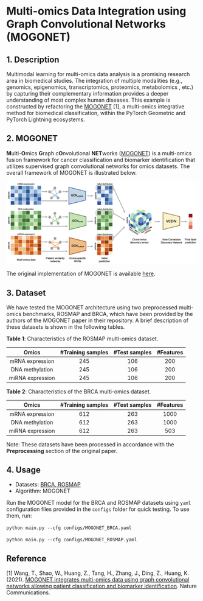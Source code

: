 # Multi-omics Data Integration using Graph Convolutional Networks (MOGONET)

## 1. Description

Multimodal learning for multi-omics data analysis is a promising research area in biomedical studies. The integration of multiple modalities (e.g., genomics, epigenomics, transcriptomics, proteomics, metabolomics , etc.) by capturing their complementary information provides a deeper understanding of most complex human diseases. This example is constructed by refactoring the [MOGONET](https://doi.org/10.1038/s41467-021-23774-w) [1], a multi-omics integrative method for biomedical classification, within the PyTorch Geometric and PyTorch Lightning ecosystems.


## 2. MOGONET

**M**ulti-**O**mics **G**raph c**O**nvolutional **NET**works ([MOGONET](https://doi.org/10.1038/s41467-021-23774-w)) is 
a multi-omics fusion framework for cancer classification and biomarker identification that utilizes supervised graph 
convolutional networks for omics datasets. The overall framework of MOGONET is illustrated below.

![MOGONET Architecture](image/MOGONET.png)

The original implementation of MOGONET is available [here](https://github.com/txWang/MOGONET.git).

## 3. Dataset

We have tested the MOGONET architecture using two preprocessed multi-omics benchmarks, ROSMAP and BRCA, which have been provided
by the authors of the MOGONET paper in their repository. A brief description of these datasets is shown in the following
tables.

**Table 1**: Characteristics of the ROSMAP multi-omics dataset.

|      Omics       | #Training samples | #Test samples | #Features  |
|:----------------:|:-----------------:|:-------------:|:----------:|
| mRNA expression  |        245        |      106      |    200     |
| DNA methylation  |        245        |      106      |    200     |
| miRNA expression |        245        |      106      |    200     |



**Table 2**: Characteristics of the BRCA multi-omics dataset.

|      Omics       | #Training samples | #Test samples | #Features |
|:----------------:|:-----------------:|:-------------:|:---------:|
| mRNA expression  |        612        |      263      |   1000    |
| DNA methylation  |        612        |      263      |   1000    |
| miRNA expression |        612        |      263      |    503    |

Note: These datasets have been processed in accordance with the **Preprocessing** section of the original paper. 

## 4. Usage

* Datasets: [BRCA, ROSMAP](https://github.com/pykale/data)
* Algorithm: MOGONET

Run the MOGONET model for the BRCA and ROSMAP datasets using `yaml` configuration files provided in the `configs` folder
for quick testing. To use them, run:

`python main.py --cfg configs/MOGONET_BRCA.yaml`

`python main.py --cfg configs/MOGONET_ROSMAP.yaml`


## Reference

[1] Wang, T., Shao, W., Huang, Z., Tang, H., Zhang, J., Ding, Z., Huang, K. (2021). [MOGONET integrates multi-omics data
using graph convolutional networks allowing patient classification and biomarker identification](https://doi.org/10.1038/s41467-021-23774-w). Nature Communications.